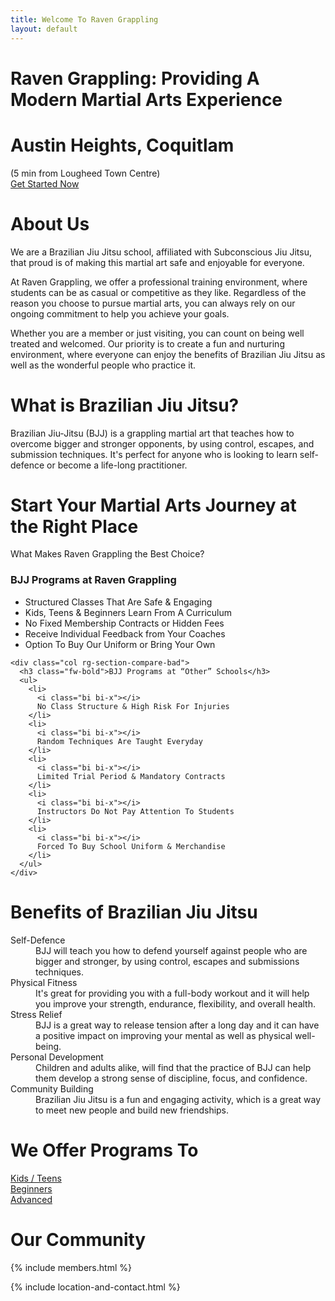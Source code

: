 ```yaml
---
title: Welcome To Raven Grappling
layout: default
---
```


<div class="container-fluid rg-landing-raven">
  <div class="container">
    <h1 class="display-3 fw-bold rg-welcome">Raven Grappling: Providing A Modern Martial Arts Experience</h1>
    <h1 class="display-5 fw-bold mb-1 rg-welcome"> Austin Heights, Coquitlam</h1>
    <div class="fs-5 fw-bold mb-5 rg-welcome">(5 min from Lougheed Town Centre)</div>
    <a href="/memberships" class="rg-button">Get Started Now</a>
  </div>
</div>

<div class= "container py-5 px-4 p-lg-5 rg-subconscious-logo-bg">
  <h1 class="text-center fw-bold">
    About Us
  </h1>

  <p>
    We are a Brazilian Jiu Jitsu school, affiliated with Subconscious Jiu Jitsu, that proud is of making this martial art safe and enjoyable for everyone.
  </p>
  <p>
    At Raven Grappling, we offer a professional training environment, where students can be as casual or competitive as they like. Regardless of the reason you choose to pursue martial arts, you can always rely on our ongoing commitment to help you achieve your goals.
  </p>
  <p>
    Whether you are a member or just visiting, you can count on being well treated and welcomed. Our priority is to create a fun and nurturing environment, where everyone can enjoy the benefits of Brazilian Jiu Jitsu as well as the wonderful people who practice it.
  </p>
</div>

<div class="container py-6 px-4 p-lg-4">
  <h1 class="text-center fw-bold">What is Brazilian Jiu Jitsu?</h1>
  <p>
    Brazilian Jiu-Jitsu (BJJ) is a grappling martial art that teaches how to overcome bigger and stronger opponents, by using control, escapes, and submission techniques. It's perfect for anyone who is looking to learn self-defence or become a life-long practitioner.
  </p>
</div>

<div class="container py-5 p-lg-4 rg-section-compare">
  <h1 class="text-center">Start Your Martial Arts Journey at the Right Place</h1>
  <p class="text-center fs-4 mb-5">
    What Makes Raven Grappling the Best Choice?
  </p>

  <div class="row rg-section-compare-lists">
    <div class="col">
      <h3 class="fw-bold">BJJ Programs at Raven Grappling</h3>
      <ul>
        <li>
          <i class="bi bi-check"></i>
          Structured Classes That Are Safe &amp; Engaging
        </li>
        <li>
          <i class="bi bi-check"></i>
          Kids, Teens & Beginners Learn From A Curriculum
        </li>
        <li>
          <i class="bi bi-check"></i>
          No Fixed Membership Contracts or Hidden Fees
        </li>
        <li>
          <i class="bi bi-check"></i>
          Receive Individual Feedback from Your Coaches
        </li>
        <li>
          <i class="bi bi-check"></i>
          Option To Buy Our Uniform or Bring Your Own
        </li>
      </ul>
    </div>

    <div class="col rg-section-compare-bad">
      <h3 class="fw-bold">BJJ Programs at “Other” Schools</h3>
      <ul>
        <li>
          <i class="bi bi-x"></i>
          No Class Structure & High Risk For Injuries
        </li>
        <li>
          <i class="bi bi-x"></i>
          Random Techniques Are Taught Everyday
        </li>
        <li>
          <i class="bi bi-x"></i>
          Limited Trial Period & Mandatory Contracts
        </li>
        <li>
          <i class="bi bi-x"></i>
          Instructors Do Not Pay Attention To Students
        </li>
        <li>
          <i class="bi bi-x"></i>
          Forced To Buy School Uniform & Merchandise
        </li>
      </ul>
    </div>
  </div>
</div>

<div class="container py-5 px-4 p-lg-4 rg-container-bg">
  <h1 class="text-center fw-bold">Benefits of Brazilian Jiu Jitsu</h1>

  <dl>
    <dt>
      Self-Defence
    </dt>
    <dd>
      BJJ will teach you how to defend yourself against people who are bigger and stronger, by using control, escapes and submissions techniques.
    </dd>
    <dt>
      Physical Fitness
    </dt>
    <dd>
      It's great for providing you with a full-body workout and it will help you improve your strength, endurance, flexibility, and overall health.
    </dd>
    <dt>
      Stress Relief
    </dt>
    <dd>
      BJJ is a great way to release tension after a long day and it can have a positive impact on improving your mental as well as physical well-being.
    </dd>
    <dt>
      Personal Development
    </dt>
    <dd>
      Children and adults alike, will find that the practice of BJJ can help them develop a strong sense of discipline, focus, and confidence.
    </dd>
    <dt>
      Community Building
    </dt>
    <dd>
      Brazilian Jiu Jitsu is a fun and engaging activity, which is a great way to meet new people and build new friendships.
    </dd>
  </dl>
</div>

<div class="container py-5 px-4 p-lg-4">
  <h1 class="text-center fw-bold">We Offer Programs To</h1>
  <div class="rg-image-buttons">
    <a href="/kids-teens">
      <div class="rg-image-button-kids"></div>
      <span>Kids / Teens</span>
    </a>
    <a href="/beginners">
      <div class="rg-image-button-beginners"></div>
      <span>Beginners</span>
    </a>
    <a href="/advanced">
      <div class="rg-image-button-advanced"></div>
      <span>Advanced</span>
    </a>
  </div>
</div>

<div class="container py-5 px-4 p-lg-4 rg-container-bg">
  <h1 class="text-center">
    Our Community
  </h1>

  {% include members.html %}

  {% include location-and-contact.html %}
</div>
